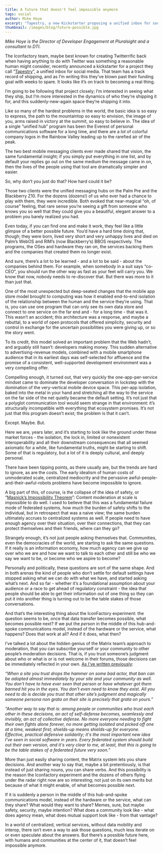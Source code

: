 ```yaml
---
title: A future that doesn't feel impossible anymore
tags: social
author: Mike Hoye
excerpt: "Tapestry, a new Kickstarter proposing a unified inbox for social media, provides a window into the data portability powered future."
thumbnail: /images/blog/future-possible.jpg
---
```


_Mike Hoye is the Director of Developer Engagement at Pluralsight and a consultant to DTI._

The Iconfactory team, maybe best known for creating Twitterrific back when having anything to do with Twitter was something a reasonable human might consider, recently announced a kickstarter for a project they call “[Tapestry](https://www.kickstarter.com/projects/iconfactory/project-tapestry)”, a unified inbox for social media. That team has a track record of shipping, and as I’m writing this they’ve blown past their funding goal with weeks to spare. It looks like it’s on track to becoming a real thing.

I’m going to be following that project closely; I’m interested in seeing what they ship, but I’m more interested in the dynamics of who they’re shipping it for, and this suddenly-new-again space they’re shipping it into. 

Like so many of the hardest problems in the world, the basic idea is so easy to express, the path to the mountaintop so easy to envision, the image of you, arms raised in victory at the summit, so easy to believe in. The idea of a single “unified hub” program has been the Everest of personal communications software for a long time, and there are a _lot_ of colorful company logos in the Rainbow Valley leading up to the rarefied air of the peak. 

The two best mobile messaging clients ever made shared that vision, the same fundamental insight; if you simply put everything in one list, and by default your replies go out on the same medium the message came in on, then the lives of the people using that tool are dramatically simpler and easier. 

So, why don’t you just do that? How hard could it be?

Those two clients were the unified messaging hubs on the Palm Pre and the Blackberry Z10. For the dozens (dozens!) of us who ever had a chance to play with them, they were incredible. Both evoked that near-magical “oh, of course” feeling, that rare sense you’re seeing a gift from someone who knows you so well that they could give you a beautiful, elegant answer to a problem you barely realized you had. 

Even today, if you can find one and make it work, they feel like a little glimpse of a better possible future. You’d have a hard time doing that, though; they were born, lived very short and very unhappy lives and died on Palm’s WebOS and RIM’s (now Blackberry’s) BBOS respectively. The programs, the OSes and hardware they ran on, the services backing them and the companies that created them no longer exist. 

And sure, there’s a lot to be learned - and a lot to be said - about the companies behind them. For example, when somebody in a suit says “co-CEO”, you should run the other way as fast as your feet will carry you. We know that now, nobody needs to re-discover that. But there was more to it than just that. 

One of the most unexpected but deep-seated changes that the mobile app store model brought to computing was how it enabled end-to-end isolation of the relationship between the human and the service they’re using. That is, you can use one program that can only see its own data store and connect to one service on the far end and - for a long time - that was it. This wasn’t an accident; this architecture was a response, and maybe a rebuttal, to a world of open protocols that offered simplicity, security and control in exchange for the uncertain possibilities you were giving up, or so the story went. 

To its credit, this model solved an important problem that the Web hadn’t, and arguably still hasn’t: developers making money. This sudden alternative to advertising-revenue models, combined with a mobile smartphone audience that in its earliest days was self-selected for affluence and the promise of a consistent, well-supported development environment was a very compelling offer. 

Compelling enough, it turned out, that very quickly the one-app-per-service mindset came to dominate the developer conversation in lockstep with the domination of the very-vertical mobile device space. This per-app isolation, baked into the metal in your hand and stretching all the way to the service on the far side of the net quietly became the default setting. It’s not just that a polyglot communication tool would seem strange in that environment: it’s structurally incompatible with everything that ecosystem promises. It’s not just that this program doesn’t exist; the problem is that it can’t.

Except. Maybe. But.

Here we are, years later, and it’s starting to look like the ground under these market forces - the isolation, the lock in, limited or nonexistent interoperability and all their downstream consequences that all seemed axiomatic for a while, like fundamental truths, might be starting to shift. Some of that is regulatory, but a lot of it is deeply cultural, and deeply personal. 

There have been tipping points, as there usually are, but the trends are hard to ignore, as are the costs. The early idealism of human costs of unmoderated scale, centralized mediocrity and the pervasive awful-people-and-their-awful-robots problems have become impossible to ignore. 

A big part of this, of course, is the collapse of the idea of safety, or “[Masnick’s Impossibility Theorem](https://www.techdirt.com/2019/11/20/masnicks-impossibility-theorem-content-moderation-scale-is-impossible-to-do-well/)”: Content moderation at scale is impossible to do well. I used to believe that this was a fundamental failure mode of federated systems, how much the burden of safety shifts to the individual, but in retrospect that was a naive view; the same burden ultimately accrues to centralized systems as well. If people need to have enough agency over their situation, over their connections, that they can protect themselves and their friends, where can they go?

Strangely enough, it’s not just people asking themselves that. Communities, even the democracies of the world, are starting to ask the same questions. If it really is an information economy, how much agency can we give up over who we are and how we want to talk to each other and still be who we say we want to be, or become who we aspire to become?

Personally and politically, these questions are sort of the same shape. And in both arenas the kind of people who don’t settle for default settings have stopped asking what we can do with what we have, and started asking what’s next. And so far - whether it’s a foundational assumption about your audience or a race to get ahead of regulatory constraint - the idea that people should be able to get their information out of one thing so they can put it into another thing is turning out to be the table stakes of those conversations. 

And that’s the interesting thing about the IconFactory experiment: the question seems to be, once that data transfer becomes possible, what becomes possible next? If we put the _person_ in the middle of this hub-and-spoke communications model, instead of the hardware or the service, what happens? Does that work at all? And if it does, what then?

I’ve talked a lot about the hidden genius of the Matrix team’s approach to moderation, that you can subscribe yourself or your community to other people’s moderation decisions. That is, if you trust someone’s judgment about who or what is or is not welcome in their forums, those decisions can be immediately reflected in your own. [As I’ve written previously](https://exple.tive.org/blarg/2020/03/06/brace-for-impact/):

  _“When a site you trust drops the hammer on some bad actor, that ban can be adopted almost immediately by your site and your community as well. You don't have to have ever seen that person or have whatever got them banned hit you in the eyes. You don't even need to _know they exist_. All you need to do is decide you trust that other site’s judgment and magically someone persona non grata on their site is precisely that grata on yours.”_

  _“Another way to say that is: among people or communities who trust each other in these decisions, an act of self-defense becomes, seamlessly and invisibly, an act of collective defense. No more everyone needing to fight their own fights alone forever, no more getting isolated and picked off one at a time, weakest first; shields-up means shields-up for everyone. Effective, practical defensive solidarity; it's the most important new idea I've seen in social software in years. Every federated system should build out their own version, and it's _very_ clear to me, at least, that this is going to be the table stakes of a federated future very soon.”_

More than just easily sharing content, the Matrix system lets you share decisions. And another way to say that, maybe a bit pretentiously, is that instead of just sharing nouns, you can share verbs. And this possibility is the reason the Iconfactory experiment and the dozens of others flying under the radar right now are so interesting; not just on its own merits but because of what it might enable, of what becomes possible next.

If it is suddenly a person in the middle of this hub-and-spoke communications model, instead of the hardware or the service, what can they share? What would they want to share? Memes, sure, but maybe safety, security, maybe intention? What does a community look like - what does agency mean, what does mutual support look like - from that vantage?

In a world of centralized, vertical services, without data mobility and interop, there isn’t even a way to ask those questions, much less iterate on or even speculate about the answers. But there’s a possible future here, with humans and communities at the center of it, that doesn’t feel impossible anymore. 
